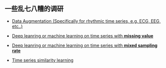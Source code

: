 ## 一些乱七八糟的调研

+ [Data Augmentation (Specifically for rhythmic time series, e.g. ECG, EEG, etc..)](./surveys/dataaug.md)

+ [Deep leanring or machine learning on time series with **missing value**](./surveys/missvalue.md)

+ [Deep leanring or machine learning on time series with **mixed sampling rate**](./surveys/mixrate.md)

+ [Time series similarity learning](./surveys/timesimilar.md)
